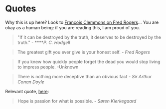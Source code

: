 # Quotes

Why this is up here?  Look to [Francois Clemmons on Fred Rogers](https://www.youtube.com/watch?v=UD7Z-O7U33c)... You are okay as a human being: if you are reading this, I am proud of you. 

> "If it can be destroyed by the truth, it deserves to be destroyed by the truth." -   ****_P. C. Hodgell_

> The greatest gift you ever give is your honest self. - _Fred Rogers_

> If you knew how quickly people forget the dead you would stop living to impress people. -Unknown

> There is nothing more deceptive than an obvious fact - _Sir Arthur Conan Doyle_

 Relevant quote, [here](https://quoteinvestigator.com/2016/03/13/destroy/#:~:text=Yudkowsky%20who%20is%20a%20researcher,by%20the%20truth%20should%20be.%E2%80%9D): 

> Hope is passion for what is possible. - _Søren Kierkegaard_




